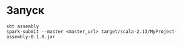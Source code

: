# Запуск

```
sbt assembly
spark-submit --master <master_url> target/scala-2.13/MyProject-assembly-0.1.0.jar
```
